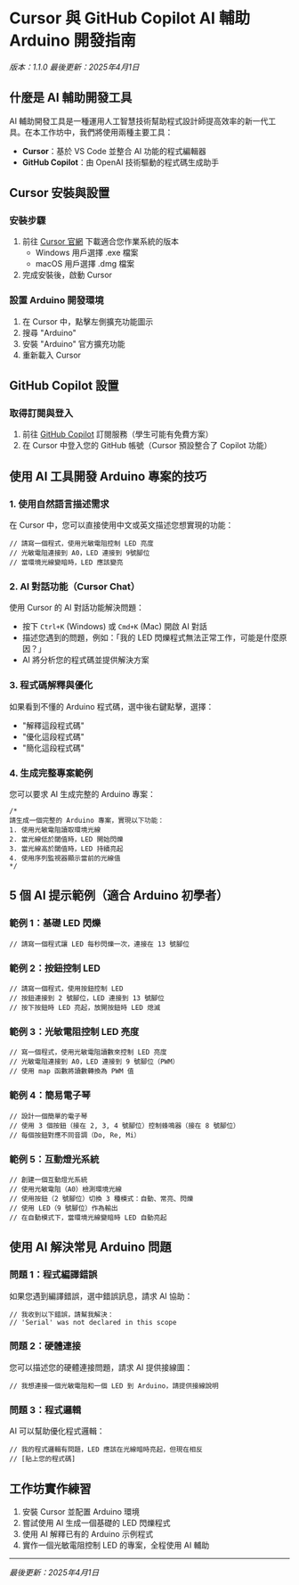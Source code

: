 # Cursor 與 GitHub Copilot AI 輔助 Arduino 開發指南

*版本：1.1.0*
*最後更新：2025年4月1日*

## 什麼是 AI 輔助開發工具
AI 輔助開發工具是一種運用人工智慧技術幫助程式設計師提高效率的新一代工具。在本工作坊中，我們將使用兩種主要工具：
- **Cursor**：基於 VS Code 並整合 AI 功能的程式編輯器
- **GitHub Copilot**：由 OpenAI 技術驅動的程式碼生成助手

## Cursor 安裝與設置
### 安裝步驟
1. 前往 [Cursor 官網](https://cursor.sh/) 下載適合您作業系統的版本
   - Windows 用戶選擇 .exe 檔案
   - macOS 用戶選擇 .dmg 檔案
2. 完成安裝後，啟動 Cursor

### 設置 Arduino 開發環境
1. 在 Cursor 中，點擊左側擴充功能圖示
2. 搜尋 "Arduino"
3. 安裝 "Arduino" 官方擴充功能
4. 重新載入 Cursor

## GitHub Copilot 設置
### 取得訂閱與登入
1. 前往 [GitHub Copilot](https://github.com/features/copilot) 訂閱服務（學生可能有免費方案）
2. 在 Cursor 中登入您的 GitHub 帳號（Cursor 預設整合了 Copilot 功能）

## 使用 AI 工具開發 Arduino 專案的技巧

### 1. 使用自然語言描述需求
在 Cursor 中，您可以直接使用中文或英文描述您想實現的功能：

```
// 請寫一個程式，使用光敏電阻控制 LED 亮度
// 光敏電阻連接到 A0，LED 連接到 9號腳位
// 當環境光線變暗時，LED 應該變亮
```

### 2. AI 對話功能（Cursor Chat）
使用 Cursor 的 AI 對話功能解決問題：
- 按下 `Ctrl+K` (Windows) 或 `Cmd+K` (Mac) 開啟 AI 對話
- 描述您遇到的問題，例如：「我的 LED 閃爍程式無法正常工作，可能是什麼原因？」
- AI 將分析您的程式碼並提供解決方案

### 3. 程式碼解釋與優化
如果看到不懂的 Arduino 程式碼，選中後右鍵點擊，選擇：
- "解釋這段程式碼"
- "優化這段程式碼"
- "簡化這段程式碼"

### 4. 生成完整專案範例
您可以要求 AI 生成完整的 Arduino 專案：

```
/*
請生成一個完整的 Arduino 專案，實現以下功能：
1. 使用光敏電阻讀取環境光線
2. 當光線低於閾值時，LED 開始閃爍
3. 當光線高於閾值時，LED 持續亮起
4. 使用序列監視器顯示當前的光線值
*/
```

## 5 個 AI 提示範例（適合 Arduino 初學者）

### 範例 1：基礎 LED 閃爍
```
// 請寫一個程式讓 LED 每秒閃爍一次，連接在 13 號腳位
```

### 範例 2：按鈕控制 LED
```
// 請寫一個程式，使用按鈕控制 LED
// 按鈕連接到 2 號腳位，LED 連接到 13 號腳位
// 按下按鈕時 LED 亮起，放開按鈕時 LED 熄滅
```

### 範例 3：光敏電阻控制 LED 亮度
```
// 寫一個程式，使用光敏電阻讀數來控制 LED 亮度
// 光敏電阻連接到 A0，LED 連接到 9 號腳位（PWM）
// 使用 map 函數將讀數轉換為 PWM 值
```

### 範例 4：簡易電子琴
```
// 設計一個簡單的電子琴
// 使用 3 個按鈕（接在 2, 3, 4 號腳位）控制蜂鳴器（接在 8 號腳位）
// 每個按鈕對應不同音調（Do, Re, Mi）
```

### 範例 5：互動燈光系統
```
// 創建一個互動燈光系統
// 使用光敏電阻（A0）檢測環境光線
// 使用按鈕（2 號腳位）切換 3 種模式：自動、常亮、閃爍
// 使用 LED（9 號腳位）作為輸出
// 在自動模式下，當環境光線變暗時 LED 自動亮起
```

## 使用 AI 解決常見 Arduino 問題

### 問題 1：程式編譯錯誤
如果您遇到編譯錯誤，選中錯誤訊息，請求 AI 協助：
```
// 我收到以下錯誤，請幫我解決：
// 'Serial' was not declared in this scope
```

### 問題 2：硬體連接
您可以描述您的硬體連接問題，請求 AI 提供接線圖：
```
// 我想連接一個光敏電阻和一個 LED 到 Arduino，請提供接線說明
```

### 問題 3：程式邏輯
AI 可以幫助優化程式邏輯：
```
// 我的程式邏輯有問題，LED 應該在光線暗時亮起，但現在相反
// [貼上您的程式碼]
```

## 工作坊實作練習
1. 安裝 Cursor 並配置 Arduino 環境
2. 嘗試使用 AI 生成一個基礎的 LED 閃爍程式
3. 使用 AI 解釋已有的 Arduino 示例程式
4. 實作一個光敏電阻控制 LED 的專案，全程使用 AI 輔助

---

*最後更新：2025年4月1日*
